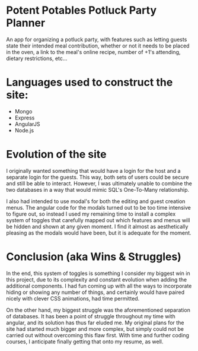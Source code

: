 # Potent Potables Potluck Party Planner
An app for organizing a potluck party, with features such as letting guests state their intended meal contribution, whether or not it needs to be placed in the oven, a link to the meal's online recipe, number of +1's attending, dietary restrictions, etc...

# Languages used to construct the site:
* Mongo
* Express
* AngularJS
* Node.js

# Evolution of the site

I originally wanted something that would have a login for the host and a separate login for the guests. This way, both sets of users could be secure and still be able to interact. However, I was ultimately unable to combine the two databases in a way that would mimic SQL's One-To-Many relationship. 

I also had intended to use modal's for both the editing and guest creation menus. The angular code for the modals turned out to be too time intensive to figure out, so instead I used my remaining time to install a complex system of toggles that carefully mapped out which features and menus will be hidden and shown at any given moment. I find it almost as aesthetically pleasing as the modals would have been, but it is adequate for the moment. 

# Conclusion (aka Wins & Struggles)

In the end, this system of toggles is something I consider my biggest win in this project, due to its complexity and constant evolution when adding the additional components. I had fun coming up with all the ways to incorporate hiding or showing any number of things, and certainly would have paired nicely with clever CSS animations, had time permitted.

On the other hand, my biggest struggle was the aforementioned separation of databases. It has been a point of struggle throughout my time with angular, and its solution has thus far eluded me. My original plans for the site had started much bigger and more complex, but simply could not be carried out without overcoming this flaw first. With time and further coding courses, I anticipate finally getting that onto my resume, as well. 
